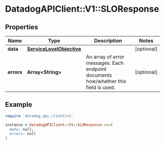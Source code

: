 # DatadogAPIClient::V1::SLOResponse

## Properties

| Name | Type | Description | Notes |
| ---- | ---- | ----------- | ----- |
| **data** | [**ServiceLevelObjective**](ServiceLevelObjective.md) |  | [optional] |
| **errors** | **Array&lt;String&gt;** | An array of error messages. Each endpoint documents how/whether this field is used. | [optional] |

## Example

```ruby
require 'datadog_api_client/v1'

instance = DatadogAPIClient::V1::SLOResponse.new(
  data: null,
  errors: null
)
```

